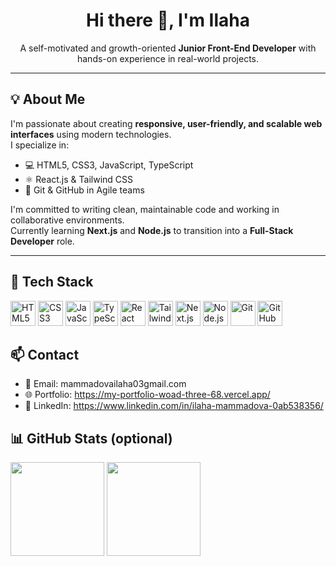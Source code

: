 <h1 align="center">Hi there 👋, I'm Ilaha</h1>

<p align="center">
  A self-motivated and growth-oriented <strong>Junior Front-End Developer</strong> with hands-on experience in real-world projects.
</p>

---

## 💡 About Me

I'm passionate about creating **responsive, user-friendly, and scalable web interfaces** using modern technologies.  
I specialize in:

- 💻 HTML5, CSS3, JavaScript, TypeScript  
- ⚛️ React.js & Tailwind CSS  
- 📁 Git & GitHub in Agile teams  

I'm committed to writing clean, maintainable code and working in collaborative environments.  
Currently learning **Next.js** and **Node.js** to transition into a **Full-Stack Developer** role.

---

## 🧰 Tech Stack

<p align="left">
  <img src="https://cdn.jsdelivr.net/gh/devicons/devicon/icons/html5/html5-original.svg" height="40" alt="HTML5" />
  <img src="https://cdn.jsdelivr.net/gh/devicons/devicon/icons/css3/css3-original.svg" height="40" alt="CSS3" />
  <img src="https://cdn.jsdelivr.net/gh/devicons/devicon/icons/javascript/javascript-original.svg" height="40" alt="JavaScript" />
  <img src="https://cdn.jsdelivr.net/gh/devicons/devicon/icons/typescript/typescript-original.svg" height="40" alt="TypeScript" />
  <img src="https://cdn.jsdelivr.net/gh/devicons/devicon/icons/react/react-original.svg" height="40" alt="React" />
  <img src="https://cdn.jsdelivr.net/gh/devicons/devicon/icons/tailwindcss/tailwindcss-plain.svg" height="40" alt="Tailwind CSS" />
  <img src="https://cdn.jsdelivr.net/gh/devicons/devicon/icons/nextjs/nextjs-original.svg" height="40" alt="Next.js" />
  <img src="https://cdn.jsdelivr.net/gh/devicons/devicon/icons/nodejs/nodejs-original.svg" height="40" alt="Node.js" />
  <img src="https://cdn.jsdelivr.net/gh/devicons/devicon/icons/git/git-original.svg" height="40" alt="Git" />
  <img src="https://cdn.jsdelivr.net/gh/devicons/devicon/icons/github/github-original.svg" height="40" alt="GitHub" />
</p>


## 📫 Contact

- 📧 Email: mammadovailaha03gmail.com  
- 🌐 Portfolio: https://my-portfolio-woad-three-68.vercel.app/  
- 💼 LinkedIn: https://www.linkedin.com/in/ilaha-mammadova-0ab538356/



## 📊 GitHub Stats (optional)

<p align="left">
  <img src="https://github-readme-stats.vercel.app/api?username=mammadovailaha&show_icons=true&theme=radical" height="150" />
  <img src="https://github-readme-stats.vercel.app/api/top-langs/?username=mammadovailaha&layout=compact&theme=radical" height="150" />
</p>
